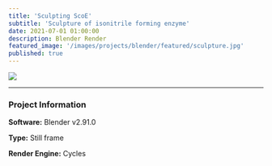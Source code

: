 ```yaml
---
title: 'Sculpting ScoE'
subtitle: 'Sculpture of isonitrile forming enzyme'
date: 2021-07-01 01:00:00
description: Blender Render
featured_image: '/images/projects/blender/featured/sculpture.jpg'
published: true
---
```


![](/images/projects/blender/full_size/sculpture.png)

---

### Project Information

**Software:** Blender v2.91.0

**Type:** Still frame

**Render Engine:** Cycles
